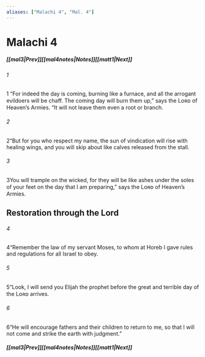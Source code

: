 ```yaml
---
aliases: ["Malachi 4", "Mal. 4"]
---
```

# Malachi 4
##### <span class=arrow-left></span>[[mal3|Prev]]<span class=navigation-separator></span>[[mal4notes|Notes]]<span class=navigation-separator></span>[[matt1|Next]]<span class=arrow-right></span>
###### 1
<span class=verse-first>1</span> “For indeed the day is coming, burning like a furnace, and all the arrogant evildoers will be chaff. The coming day will burn them up,” says the Lᴏʀᴅ of Heaven’s Armies. “It will not leave them even a root or branch.
###### 2
<span class=verse-body>2</span>“But for you who respect my name, the sun of vindication will rise with healing wings, and you will skip about like calves released from the stall.
###### 3
<span class=verse-body>3</span>You will trample on the wicked, for they will be like ashes under the soles of your feet on the day that I am preparing,” says the Lᴏʀᴅ of Heaven’s Armies.
## Restoration through the Lord
###### 4
<span class=verse-first>4</span>“Remember the law of my servant Moses, to whom at Horeb I gave rules and regulations for all Israel to obey.
<div class=paragraph-break></div>

###### 5
<span class=verse-first>5</span>“Look, I will send you Elijah the prophet before the great and terrible day of the Lᴏʀᴅ arrives.
###### 6
<span class=verse-body>6</span>“He will encourage fathers and their children to return to me, so that I will not come and strike the earth with judgment.”
##### <span class=arrow-left></span>[[mal3|Prev]]<span class=navigation-separator></span>[[mal4notes|Notes]]<span class=navigation-separator></span>[[matt1|Next]]<span class=arrow-right></span>